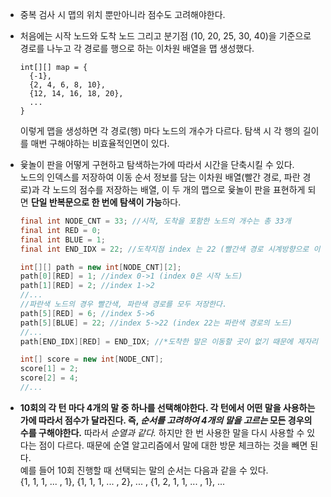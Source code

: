 - 중복 검사 시 맵의 위치 뿐만아니라 점수도 고려해야한다.

- 처음에는 시작 노드와 도착 노드 그리고 분기점 (10, 20, 25, 30, 40)을 기준으로 경로를 나누고 각 경로를 행으로 하는 이차원 배열을 맵 생성했다.  

  ```6, 18java
  int[][] map = {
    {-1},
    {2, 4, 6, 8, 10},
    {12, 14, 16, 18, 20},
    ...
  }
  ```

  이렇게 맵을 생성하면 각 경로(행) 마다 노드의 개수가 다르다. 탐색 시 각 행의 길이를 매번 구해야하는 비효율적인면이 있다.

- 윷놀이 판을 어떻게 구현하고 탐색하는가에 따라서 시간을 단축시킬 수 있다.  
  노드의 인덱스를 저장하여 이동 순서 정보를 담는 이차원 배열(빨간 경로, 파란 경로)과 각 노드의 점수를 저장하는 배열, 이 두 개의 맵으로 윷놀이 판을 표현하게 되면 **단일 반복문으로 한 번에 탐색이 가능**하다.  

  ```java
  final int NODE_CNT = 33; //시작, 도착을 포함한 노드의 개수는 총 33개
  final int RED = 0;
  final int BLUE = 1;
  final int END_IDX = 22; //도착지점 index 는 22 (빨간색 경로 시계방향으로 이동했을 때)
  
  int[][] path = new int[NODE_CNT][2];
  path[0][RED] = 1; //index 0->1 (index 0은 시작 노드)
  path[1][RED] = 2; //index 1->2
  //...
  //파란색 노드의 경우 빨간색, 파란색 경로를 모두 저장한다.
  path[5][RED] = 6; //index 5->6
  path[5][BLUE] = 22; //index 5->22 (index 22는 파란색 경로의 노드)
  //...
  path[END_IDX][RED] = END_IDX; //*도착한 말은 이동할 곳이 없기 때문에 제자리
  
  int[] score = new int[NODE_CNT];
  score[1] = 2;
  score[2] = 4;
  //...
  ```

- **10회의 각 턴 마다 4개의 말 중 하나를 선택해야한다. 각 턴에서 어떤 말을 사용하는가에 따라서 점수가 달라진다. 즉, *순서를 고려하여 4개의 말을 고르는* 모든 경우의 수를 구해야한다.** 따라서 *순열과 같다.* 하지만 한 번 사용한 말을 다시 사용할 수 있다는 점이 다르다. 때문에 순열 알고리즘에서 말에 대한 방문 체크하는 것을 빼면 된다.  
  예를 들어 10회 진행할 때 선택되는 말의 순서는 다음과 같을 수 있다.  
  {1, 1, 1, ... , 1}, {1, 1, 1, ... , 2}, ... , {1, 2, 1, 1, ... , 1}, ...

